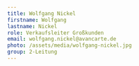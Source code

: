 ```yaml
---
title: Wolfgang Nickel
firstname: Wolfgang
lastname: Nickel
role: Verkaufsleiter Großkunden
email: wolfgang.nickel@avancarte.de
photo: /assets/media/wolfgang-nickel.jpg
group: 2-Leitung
---
```

